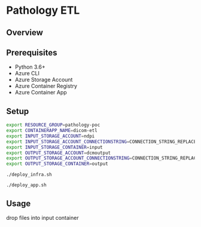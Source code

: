 # Pathology ETL
## Overview 


## Prerequisites
- Python 3.6+
- Azure CLI
- Azure Storage Account
- Azure Container Registry
- Azure Container App


## Setup

```bash
export RESOURCE_GROUP=pathology-poc
export CONTAINERAPP_NAME=dicom-etl
export INPUT_STORAGE_ACCOUNT=ndpi
export INPUT_STORAGE_ACCOUNT_CONNECTIONSTRING=CONNECTION_STRING_REPLACE
export INPUT_STORAGE_CONTAINER=input
export OUTPUT_STORAGE_ACCOUNT=dcmoutput
export OUTPUT_STORAGE_ACCOUNT_CONNECTIONSTRING=CONNECTION_STRING_REPLACE
export OUTPUT_STORAGE_CONTAINER=output
```


`./deploy_infra.sh`

`./deploy_app.sh`

## Usage

drop files into input container